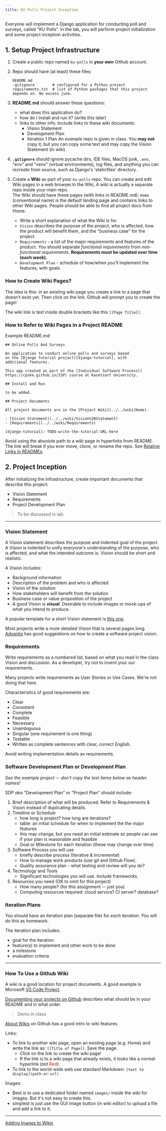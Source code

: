 ```yaml
---
title: KU Polls Project Inception
---
```


Everyone will implement a Django application for conducting poll and surveys, called "KU Polls".  In the lab, you will perform project initialization and some project inception activities.

## 1. Setup Project Infrastructure

1. Create a public repo named `ku-polls` in **your own** Github account.

2. Repo should have (at least) these files:
   ```
   README.md
   .gitignore        # configured for a Python project
   requirements.txt  # list of Python packages that this project depends on. No excess junk.
   ```

3. **README.md** should answer these questions:
   - what does this application do?
   - how do I install and run it? (write this later)
   - links to other info. Include links to these wiki documents:
     - Vision Statement
     - Development Plan
     - Iteration 1 Plan
   An *example* repo is given in class. You **may not** copy it, but you can copy some text and may copy the Vision Statement (in wiki).

4. **`.gitignore`** should ignore pycache dirs, IDE files, MacOS junk, `.env`, "env" and "venv" (virtual environments), log files, and anything you can *recreate* from source, such as Django's 'staticfiles' directory.

4. Create a **Wiki** as part of your `ku-polls` repo. You can create and edit Wiki pages in a web browser.In the Wiki, A wiki is actually a separate repo inside your main repo.    
   The Wiki should have these pages (with links in README.md):
   `Home` (conventional name) is the default landing page and contains links to other Wiki pages. People should be able to find all project docs from Home.
   - Write a short explanation of what the Wiki is for.
   - `Vision` describes the purpose of the project, who is affected, how the product will benefit them, and the "business case" for the project.
   - `Requirements` - a list of the major requirements and features of the product. You should separate *functional requirements* from *non-functional requirements*. **Requirements must be updated over time (each week).**
   - `Development Plan` - schedule of how/when you'll implement the features, with goals

### How to Create Wiki Pages?

The idea is this: in an existing wiki page you create a link to a page that doesn't exist yet.
Then click on the link. Github will prompt you to create the page!

The wiki link is text inside double brackets like this `[[Page Title]]`.

### How to Refer to Wiki Pages in a Project README

Example README.md:

```
## Online Polls And Surveys

An application to conduct online polls and surveys based
on the [Django Tutorial project][django-tutorial], with
additional features.

This app created as part of the [Individual Software Process](
https://cpske.github.io/ISP) course at Kasetsart University.

## Install and Run

to be added.

## Project Documents

All project documents are in the [Project Wiki](../../wiki/Home).

- [Vision Statement](../../wiki/Vision%20Statement)
- [Requirements](../../wiki/Requirements)

[django-tutorial]: TODO-write-the-tutorial-URL-here
```
Avoid using the absolute path to a wiki page in hyperlinks from README. The link will break if you ever move, clone, or rename the repo.
See [Relative Links in READMEs](https://help.github.com/articles/adding-images-to-wikis/).

## 2. Project Inception

After initializing the infrastructure, create important documents that describe this project:

- Vision Statement
- Requirements
- Project Development Plan

> To be discussed in lab.

---

### Vision Statement

A Vision statement describes the purpose and indented goal of the project.
A Vision is indented to unify everyone's understanding of the purpose, who is affected, and what the intended outcome is.
Vision should be short and realistic.

A Vision includes:

- Background information
- Description of the problem and who is affected
- Vision of the solution
- How stakeholders will benefit from the solution
- Business case or value proposition of the project
- A good Vision is ***visual***.  Desirable to include images or mock-ups of what you intend to produce.

A popular template for a short Vision statement
is [this one](https://www.atlascode.com/blog/creating-a-software-product-vision-statement/).

Most projects write a more detailed Vision that is several pages long. 
[Advantis](https://www.edvantis.com/blog/project-vision-in-software-development/) has good suggestions on how to create a software project vision.


### Requirements 

Write requirements as a numbered list, based on what you read in the class Vision and discussion.
As a developer, try not to invent your our requirements.

Many projects write requirements as User Stories or Use Cases. We're not doing that here.

Characteristics of good requirements are:

* Clear
* Consistent
* Complete
* Feasible
* Necessary
* Unambiguous
* Singular (one requirement is one thing)
* Testable
* Written as complete sentences with clear, correct English.

Avoid writing implementation details as requirements.

### Software Development Plan or Development Plan

*See the example project -- don't copy the text items below as header names!*

SDP *aka* "Development Plan" or "Project Plan" should include:

1. Brief description of what will be produced. Refer to Requirements & Vision instead of duplicating details.
2. Timeline or Schedule 
   - how long is project? how long are iterations? 
   - table: an initial schedule for when to implement the the major features
   - this may change, but you need an initial estimate so people can see if your plan is reasonable and feasible
   - Goal or Milestone for each iteration (these may change over time)
3. Software Process you will use
   - briefly describe process (Iterative & Incremental)
   - How to manage work products (use git and Github Flow).
   - Quality assurance plan - what testing and review will you do?
4. Technology and Tools
   - Significant technologies you will use. Include frameworks.
5. Resources you need (OK to omit for this project)
   - How many people? (for this assignment -- just you)
   - Computing resources required: cloud service? CI server? database?

### Iteration Plans

You should have an iteration plan (separate file) for *each iteration*.  You will do this as homework.

The iteration plan includes:
- goal for the iteration
- feature(s) to implement and other work to be done
- a milestone
- evaluation criteria

---

### How To Use a Github Wiki

A wiki is a good location for project documents. 
A good example is Microsoft [VS Code Project](https://github.com/microsoft/vscode).

[Documenting your projects on Github](https://guides.github.com/features/wikis/) describes what should be in your README and in what order.

> Demo in class

[About Wikis](https://docs.github.com/en/github/building-a-strong-community/about-wikis) on Github has a good intro to wiki features.

Links:
* To link to another wiki page, open an existing page (e.g. Home) and write the link as: ``[[Title of Page]]``. Save the page. 
  - Click on the link to create the wiki page!
  - If the link is to a wiki page that already exists, it looks like a normal hyperlink (not <font color="red">Red</font>).
* To link to the world-wide web use standard Markdown: `[text to display](path-or-url)`

Images: 
- Best is to use a dedicated folder named `images/` inside the wiki for images. But it's not easy to create this.
- simplest is just use the GUI image button (in wiki editor) to upload a file and add a link to it.

---



[Adding Images to Wikis](https://help.github.com/articles/adding-images-to-wikis/)
